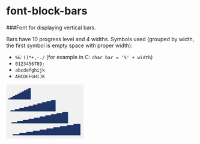 # font-block-bars
###Font for displaying vertical bars.

Bars have 10 progress level and 4 widths. Symbols used (grouped by width, the first symbol is empty space with proper width):
- `%&'()*+,-./`  (for example in C: `char bar = '%' + width`)
- `0123456789:`
- `abcdefghijk`
- `ABCDEFGHIJK`

![rendered text](https://raw.githubusercontent.com/azureblue/font-block-bars/main/bars.png)

